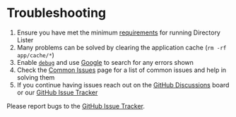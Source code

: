 # Troubleshooting

1. Ensure you have met the minimum [requirements](../getting-started/installation.md#requirements) for running Directory Lister
2. Many problems can be solved by clearing the application cache \(`rm -rf app/cache/*`\)
3. Enable [`debug`](../usage-configuration/app-config-reference.md#debug) and use [Google](https://www.google.com) to search for any errors shown
4. Check the [Common Issues](common-issues.md) page for a list of common issues and help in solving them
5. If you continue having issues reach out on the [GitHub Discussions](https://github.com/DirectoryLister/DirectoryLister/discussions) board or our [GitHub Issue Tracker](https://github.com/DirectoryLister/DirectoryLister/issues)

Please report bugs to the [GitHub Issue Tracker](https://github.com/DirectoryLister/DirectoryLister/issues).

